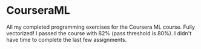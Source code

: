 # CourseraML
All my completed programming exercises for the Coursera ML course. Fully vectorized!
I passed the course with 82% (pass threshold is 80%). I didn't have time to complete the last few assignments.
